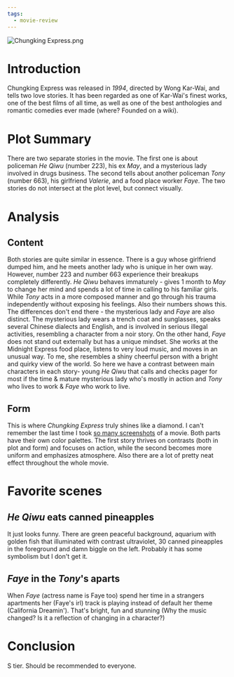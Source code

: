 ```yaml
---
tags:
  - movie-review
---
```

![Chungking Express.png](app://c74e772352f3bc941e23103e9abd01288edb/home/suzu/notes/personal/movies/images/Chungking%20Express.png?1723973727432)
# Introduction
Chungking Express was released in *1994*, directed by Wong Kar-Wai, and tells two love stories. It has been regarded as one of Kar-Wai's finest works, one of the best films of all time, as well as one of the best anthologies and romantic comedies ever made (where? Founded on a wiki).

# Plot Summary
There are two separate stories in the movie. The first one is about policeman *He Qiwu* (number 223), his ex *May*, and a mysterious lady involved in drugs business. The second tells about another policeman *Tony* (number 663), his girlfriend *Valerie*, and a food place worker *Faye*. The two stories do not intersect at the plot level, but connect visually.

# Analysis
## Content
Both stories are quite similar in essence. There is a guy whose girlfriend dumped him, and he meets another lady who is unique in her own way. However, number 223 and number 663 experience their breakups completely differently. *He Qiwu* behaves immaturely - gives 1 month to *May* to change her mind and spends a lot of time in calling to his familiar girls. While *Tony* acts in a more composed manner and go through his trauma independently without exposing his feelings. Also their numbers shows this. The differences don't end there - the mysterious lady and *Faye* are also distinct. The mysterious lady wears a trench coat and sunglasses, speaks several Chinese dialects and English, and is involved in serious illegal activities, resembling a character from a noir story. On the other hand, *Faye* does not stand out externally but has a unique mindset. She works at the Midnight Express food place, listens to very loud music, and moves in an unusual way. To me, she resembles a shiny cheerful person with a bright and quirky view of the world. So here we have a contrast between main characters in each story- young *He Qiwu* that calls and checks pager for most if the time & mature mysterious lady who's mostly in action and *Tony* who lives to work & *Faye* who work to live.
## Form
This is where *Chungking Express* truly shines like a diamond. I can't remember the last time I took [so many screenshots](https://x.com/suzumenobu/status/1825104569191530788) of a movie. Both parts have their own color palettes. The first story thrives on contrasts (both in plot and form) and focuses on action, while the second becomes more uniform and emphasizes atmosphere. Also there are a lot of pretty neat effect throughout the whole movie.

# Favorite scenes
## *He Qiwu* eats canned pineapples
It just looks funny. There are green peaceful background, aquarium with golden fish that illuminated with contrast ultraviolet, 30 canned pineapples in the foreground and damn biggle on the left. Probably it has some symbolism but I don't get it.

## *Faye* in the *Tony*'s aparts
When *Faye* (actress name is Faye too) spend her time in a strangers apartments her (Faye's irl) track is playing instead of default her theme (California Dreamin'). That's bright, fun and stunning (Why the music changed? Is it a reflection of changing in a character?)

# Conclusion
S tier. Should be recommended to everyone.
